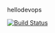 hellodevops

[![Build Status](https://travis-ci.org/f1yegor/hellodevops.svg?branch=master)](https://travis-ci.org/f1yegor/hellodevops)
